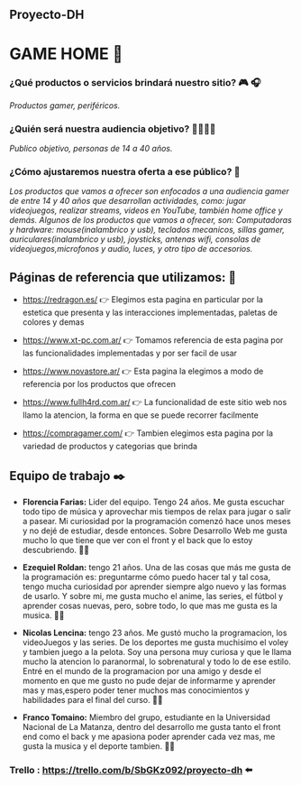 ## Proyecto-DH 

# GAME HOME 🚀

### **¿Qué productos o servicios brindará nuestro sitio?** :video_game: 	:headphones:
  *Productos gamer, periféricos.*


### **¿Quién será nuestra audiencia objetivo?** :family_man_man_boy_boy:
  *Publico objetivo, personas de 14 a 40 años.*


### **¿Cómo ajustaremos nuestra oferta a ese público?** 🤔

*Los productos que vamos a ofrecer son enfocados a una audiencia gamer de entre 14 y 40 años que desarrollan actividades, como: 
jugar videojuegos, realizar streams, videos en YouTube, también home office y demás. Algunos de los productos que vamos a ofrecer, son: 
  Computadoras y hardware: mouse(inalambrico y usb), teclados mecanicos, sillas gamer, auriculares(inalambrico y usb), joysticks, antenas wifi, consolas de videojuegos,microfonos y audio, luces, y otro tipo de accesorios.*
  
  
  

## **Páginas de referencia que utilizamos:** :file_folder:

* https://redragon.es/ 👉 Elegimos esta pagina en particular por la estetica que presenta y las interacciones implementadas, paletas de colores y demas

* https://www.xt-pc.com.ar/ 👉 Tomamos referencia de esta pagina por las funcionalidades implementadas y por ser facil de usar

* https://www.novastore.ar/ 👉 Esta pagina la elegimos a modo de referencia por los productos que ofrecen

* https://www.fullh4rd.com.ar/ 👉 La funcionalidad de este sitio web nos llamo la atencion, la forma en que se puede recorrer facilmente

* https://compragamer.com/ 👉 Tambien elegimos esta pagina por la variedad de productos y categorias que brinda

## Equipo de trabajo ✒️

- **Florencia Farias:**
Lider del equipo. Tengo 24 años. Me gusta escuchar todo tipo de música y aprovechar mis tiempos de relax para jugar o salir a pasear. Mi curiosidad por la programación comenzó hace unos meses y no dejé de estudiar, desde entonces. Sobre Desarrollo Web me gusta mucho lo que tiene que ver con el front y el back que lo estoy descubriendo. :man_technologist:


- **Ezequiel Roldan:** 
tengo 21 años. Una de las cosas  que más  me gusta de la programación es: preguntarme cómo puedo hacer tal y tal cosa, tengo mucha curiosidad por aprender siempre  algo nuevo y las formas de usarlo. Y sobre mi, me gusta mucho el anime, las series, el fútbol y aprender cosas nuevas, pero, sobre  todo, lo que mas me gusta es la musica. :man_technologist:


- **Nicolas Lencina:** tengo 23 años. Me gustó mucho la programacion, los videoJuegos y las series. De los deportes me gusta muchisimo el voley y tambien juego a la pelota. Soy una persona muy curiosa  y que le llama mucho la atencion lo paranormal, lo sobrenatural y todo lo de ese estilo. Entré en el mundo de la programacion por una amigo y desde el momento en que me gusto no pude dejar de informarme y aprender mas y mas,espero poder tener muchos mas conocimientos y habilidades para el final del curso. :man_technologist:

- **Franco Tomaino:** Miembro del grupo, estudiante en la Universidad Nacional de La Matanza, dentro del desarrollo me gusta tanto el front end como el back y me apasiona poder aprender cada vez mas, me gusta la musica y el deporte tambien.  :man_technologist:


### Trello : https://trello.com/b/SbGKz092/proyecto-dh ⬅️


